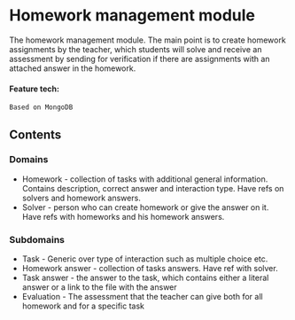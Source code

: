 # Homework management module
The homework management module. The main point is to create homework assignments by the teacher, which students will solve and receive an assessment by sending for verification if there are assignments with an attached answer in the homework.

#### Feature tech: 
```Based on MongoDB```


## Contents

### Domains

- Homework - collection of tasks with additional general information. Contains description, correct answer and
  interaction type. Have refs on solvers and homework answers.
- Solver - person who can create homework or give the answer on it. Have refs with homeworks and his homework answers.

### Subdomains

- Task - Generic over type of interaction such as multiple choice etc. 
- Homework answer - collection of tasks answers. Have ref with solver.
- Task answer - the answer to the task, which contains either a literal answer or a link to the file with the answer
- Evaluation - The assessment that the teacher can give both for all homework and for a specific task

